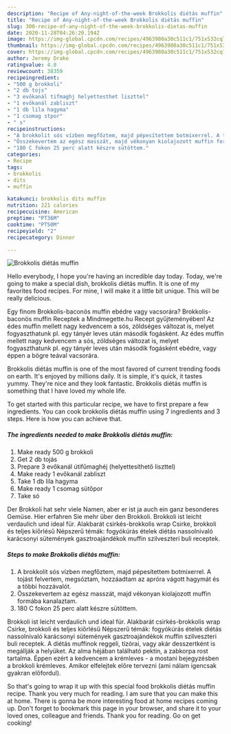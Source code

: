 ```yaml
---
description: "Recipe of Any-night-of-the-week Brokkolis diétás muffin"
title: "Recipe of Any-night-of-the-week Brokkolis diétás muffin"
slug: 300-recipe-of-any-night-of-the-week-brokkolis-dietas-muffin
date: 2020-11-28T04:26:20.194Z
image: https://img-global.cpcdn.com/recipes/4963980a30c511c1/751x532cq70/brokkolis-dietas-muffin-recept-foto.jpg
thumbnail: https://img-global.cpcdn.com/recipes/4963980a30c511c1/751x532cq70/brokkolis-dietas-muffin-recept-foto.jpg
cover: https://img-global.cpcdn.com/recipes/4963980a30c511c1/751x532cq70/brokkolis-dietas-muffin-recept-foto.jpg
author: Jeremy Drake
ratingvalue: 4.8
reviewcount: 38359
recipeingredient:
- "500 g brokkoli"
- "2 db tojs"
- "3 evőkanál tifmaghj helyettesthet liszttel"
- "1 evőkanál zabliszt"
- "1 db lila hagyma"
- "1 csomag stpor"
- " s"
recipeinstructions:
- "A brokkolit sós vízben megfőztem, majd pépesítettem botmixerrel. A tojást felvertem, megsóztam, hozzáadtam az apróra vágott hagymát és a többi hozzávalót."
- "Összekevertem az egész masszát, majd vékonyan kiolajozott muffin formába kanalaztam."
- "180 C fokon 25 perc alatt készre sütöttem."
categories:
- Recipe
tags:
- brokkolis
- dits
- muffin

katakunci: brokkolis dits muffin 
nutrition: 221 calories
recipecuisine: American
preptime: "PT36M"
cooktime: "PT50M"
recipeyield: "2"
recipecategory: Dinner

---
```



![Brokkolis diétás muffin](https://img-global.cpcdn.com/recipes/4963980a30c511c1/751x532cq70/brokkolis-dietas-muffin-recept-foto.jpg)

Hello everybody, I hope you're having an incredible day today. Today, we're going to make a special dish, brokkolis diétás muffin. It is one of my favorites food recipes. For mine, I will make it a little bit unique. This will be really delicious.

Egy finom Brokkolis-baconös muffin ebédre vagy vacsorára? Brokkolis-baconös muffin Receptek a Mindmegette.hu Recept gyűjteményében! Az édes muffin mellett nagy kedvencem a sós, zöldséges változat is, melyet fogyaszthatunk pl. egy tányér leves után második fogásként. Az édes muffin mellett nagy kedvencem a sós, zöldséges változat is, melyet fogyaszthatunk pl. egy tányér leves után második fogásként ebédre, vagy éppen a bögre teával vacsorára.

Brokkolis diétás muffin is one of the most favored of current trending foods on earth. It's enjoyed by millions daily. It is simple, it's quick, it tastes yummy. They're nice and they look fantastic. Brokkolis diétás muffin is something that I have loved my whole life.


To get started with this particular recipe, we have to first prepare a few ingredients. You can cook brokkolis diétás muffin using 7 ingredients and 3 steps. Here is how you can achieve that.

<!--inarticleads1-->

##### The ingredients needed to make Brokkolis diétás muffin:

1. Make ready 500 g brokkoli
1. Get 2 db tojás
1. Prepare 3 evőkanál útifűmaghéj (helyettesíthető liszttel)
1. Make ready 1 evőkanál zabliszt
1. Take 1 db lila hagyma
1. Make ready 1 csomag sütőpor
1. Take  só


Der Brokkoli hat sehr viele Namen, aber er ist ja auch ein ganz besonderes Gemüse. Hier erfahren Sie mehr über den Brokkoli. Brokkoli ist leicht verdaulich und ideal für. Alakbarát csirkés-brokkolis wrap Csirke, brokkoli és teljes kiőrlésű Népszerű témák: fogyókúrás ételek diétás nassolnivaló karácsonyi sütemények gasztroajándékok muffin szilveszteri buli receptek. 

<!--inarticleads2-->

##### Steps to make Brokkolis diétás muffin:

1. A brokkolit sós vízben megfőztem, majd pépesítettem botmixerrel. A tojást felvertem, megsóztam, hozzáadtam az apróra vágott hagymát és a többi hozzávalót.
1. Összekevertem az egész masszát, majd vékonyan kiolajozott muffin formába kanalaztam.
1. 180 C fokon 25 perc alatt készre sütöttem.


Brokkoli ist leicht verdaulich und ideal für. Alakbarát csirkés-brokkolis wrap Csirke, brokkoli és teljes kiőrlésű Népszerű témák: fogyókúrás ételek diétás nassolnivaló karácsonyi sütemények gasztroajándékok muffin szilveszteri buli receptek. A diétás muffinok reggeli, tízórai, vagy akár desszertként is megállják a helyüket. Az alma héjában található pektin, a zabkorpa rost tartalma. Éppen ezért a kedvencem a krémleves - a mostani bejegyzésben a brokkoli krémleves. Amikor elfelejtek előre tervezni (ami nálam igencsak gyakran előfordul). 

So that's going to wrap it up with this special food brokkolis diétás muffin recipe. Thank you very much for reading. I am sure that you can make this at home. There is gonna be more interesting food at home recipes coming up. Don't forget to bookmark this page in your browser, and share it to your loved ones, colleague and friends. Thank you for reading. Go on get cooking!
